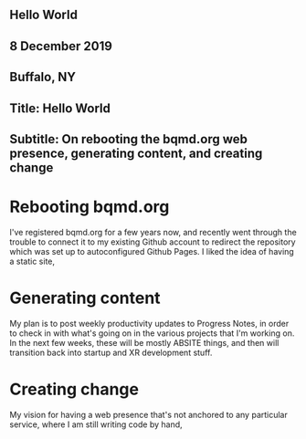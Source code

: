 ## Hello World
## 8 December 2019
## Buffalo, NY

## Title: Hello World
## Subtitle: On rebooting the bqmd.org web presence, generating content, and creating change

# Rebooting bqmd.org
I've registered bqmd.org for a few years now, and recently went through the trouble to connect it to my existing Github account to redirect the repository which was set up to autoconfigured Github Pages. I liked the idea of having a static site,

# Generating content
My plan is to post weekly productivity updates to Progress Notes, in order to check in with what's going on in the various projects that I'm working on. In the next few weeks, these will be mostly ABSITE things, and then will transition back into startup and XR development stuff.

# Creating change
My vision for having a web presence that's not anchored to any particular service, where I am still writing code by hand,  

